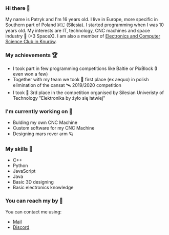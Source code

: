 ### Hi there 👋
My name is Patryk and I'm 16 years old. I live in Europe, more specific in Southern part of Poland 🇵🇱 (Silesia). I started programming when I was 10 years old. My interests are IT, technology, CNC machines and space industry 🚀 (<3 SpaceX). I am also a member of [Electronics and Computer Science Club in Knurów](https://github.com/knei-knurow).

### My achievements 🏆
 - I took part in few programming competitions like Baltie or PixBlock (I even won a few)
 - Together with my team we took 🥇 first place (ex aequo) in polish elimination of the cansat 🛰️ 2019/2020 competition
 - I took 🥉 3rd place in the competition organised by Silesian Univeristy of Technology "Elektronika by żyło się łatwiej"

### I'm currently working on 👾
 - Bulding my own CNC Machine
 - Custom software for my CNC Machine
 - Designing mars rover arm 🪐

### My skills 🤸
 - C++
 - Python
 - JavaScript
 - Java
 - Basic 3D designing
 - Basic electronics knowledge

### You can reach my by 🤙
You can contact me using:
 - [Mail](kwasniokpatryk@gmail.com)
 - [Discord](Waterlemon#1759)

